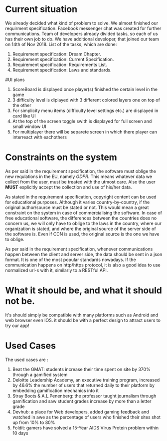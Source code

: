 # Current situation

We already decided what kind of problem to solve. We almost finished our requirment specification. Facebook messenger chat was created for further communications.
Team of developers already divided tasks, so each of us has their own job to do. 
We have additional developer, that joined our team on 14th of Nov 2018.
List of the tasks, which are done:

1. Requirement specification: Dream Chapter.
2. Requirement specification: Current Specification.
3. Requirement specification: Requirements List.
4. Requirement specification: Laws and standards.

#UI plans
1. ScoreBoard is displayed once player(s) finished the certain level in the game
2. 3 difficulty level is diplayed with 3 different colored layers one on top of the other 
3. For simplicity menu items (difficulty level settings etc.) are displayed in card like UI
4. At the top of the screen toggle swith is displayed for full screen and small window UI
5. For multiplayer there will be separete screen in which there player can interreact with eachothers




# Constraints on the system
As per said in the requirement specification, the software must oblige the new requlations in the EU, namely *GDPR*. This means whatever data we collect from the user, must be treated with the utmost care. Also the user **MUST** explicitly accept the collection and use of his/her data.

As stated in the requirement specification, copyright content can be used for educational purposes. Although it varies country-by-country, if the original author/source must be stated or not. This would mean a great constraint on the system in case of commercialising the software. In case of free educational software, the differences between the countries does no concern us, we will only have to oblige to the laws in the country, where our organization is stated, and where the original source of the server side of the software is. Even if CDN is used, the original source is the one we have to oblige.

As per said in the requirement specification, whenever communications happen between the client and server side, the data should be sent in a json format. It is one of the most popular standards nowadays. If the communication happens on http/https protocol, it is also a good idea to use normalized url-s with it, similarly to a RESTful API.


# What it should be, and what it should not be.
It's should simply be compatible with many platforms such as Android and web browser even IOS.
it should be with a perfect design to attract users to try our app!

# Used Cases
The used cases are :
1. Beat the GMAT: students increase their time spent on site by 370% through a gamified system
2. Deloitte Leadership Academy, an executive training program, increased by 46.6% the number of users that returned daily to their    platform by embedding gamification mechanics into it
4.  Stray Boots & A.L.Penenberg: the professor taught journalism through gamification and saw student grades increase by more than a letter grade
5. Devhub: a place for Web developers, added gaming feedback and watched in awe as the percentage of users who finished their sites shot up from 10% to 80%
6. Foldit: gamers have solved a 15-Year AIDS Virus Protein problem within 10 days
